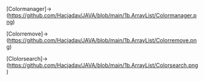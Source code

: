 [Colormanager]->(https://github.com/Hacjadav/JAVA/blob/main/1b.ArrayList/Colormanager.png)

[Colorremove]->(https://github.com/Hacjadav/JAVA/blob/main/1b.ArrayList/Colorremove.png)

[Clolorsearch]->(https://github.com/Hacjadav/JAVA/blob/main/1b.ArrayList/Colorsearch.png)
